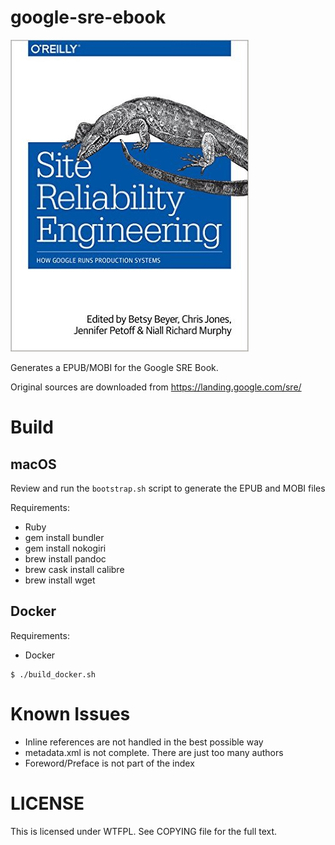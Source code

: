 # google-sre-ebook

![Cover](cover.jpg)

Generates a EPUB/MOBI for the Google SRE Book.

Original sources are downloaded from https://landing.google.com/sre/

# Build

## macOS

Review and run the `bootstrap.sh` script to generate the EPUB and MOBI files

Requirements:

- Ruby
- gem install bundler
- gem install nokogiri
- brew install pandoc
- brew cask install calibre
- brew install wget

## Docker

Requirements:

- Docker

```
$ ./build_docker.sh
```

# Known Issues

- Inline references are not handled in the best possible way
- metadata.xml is not complete. There are just too many authors
- Foreword/Preface is not part of the index


# LICENSE

This is licensed under WTFPL. See COPYING file for the full text.
